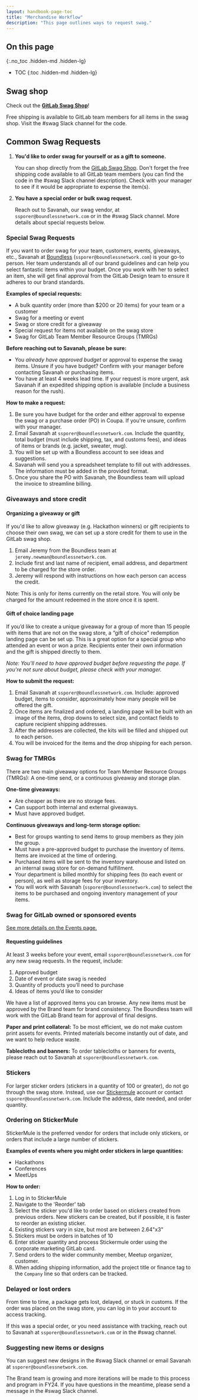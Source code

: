 ```yaml
---
layout: handbook-page-toc
title: "Merchandise Workflow"
description: "This page outlines ways to request swag."
---
```


## On this page
{:.no_toc .hidden-md .hidden-lg}

- TOC
{:toc .hidden-md .hidden-lg}

## Swag shop

Check out the [**GitLab Swag Shop**](shop.gitlab.com)! 

Free shipping is available to GitLab team members for all items in the swag shop. Visit the #swag Slack channel for the code.

## Common Swag Requests

1. **You'd like to order swag for yourself or as a gift to someone.**

     You can shop directly from the [GitLab Swag Shop](shop.gitlab.com). Don't forget the free shipping code available to all GitLab team members (you can find the code in the #swag Slack channel description). Check with your manager to see if it would be appropriate to expense the item(s). 

2. **You have a special order or bulk swag request.** 

     Reach out to Savanah, our swag vendor, at `ssporer@boundlessnetwork.com` or in the #swag Slack channel. More details about special requests below.

### Special Swag Requests

If you want to order swag for your team, customers, events, giveaways, etc., Savanah at [Boundless](https://www.boundlessnetwork.com/) (`ssporer@boundlessnetwork.com`) is your go-to person. Her team understands all of our brand guidelines and can help you select fantastic items within your budget. Once you work with her to select an item, she will get final approval from the GitLab Design team to ensure it adheres to our brand standards.

**Examples of special requests:**
- A bulk quantity order (more than $200 or 20 items) for your team or a customer
- Swag for a meeting or event
- Swag or store credit for a giveaway
- Special request for items not available on the swag store
- Swag for GitLab Team Member Resource Groups (TMRGs)

**Before reaching out to Savanah, please be sure:**
- You _already have approved budget_ or approval to expense the swag items. Unsure if you have budget? Confirm with your manager before contacting Savanah or purchasing items.
- You have at least 4 weeks lead time. If your request is more urgent, ask Savanah if an expedited shipping option is available (include a business reason for the rush).

**How to make a request:**

1. Be sure you have budget for the order and either approval to expense the swag or a purchase order (PO) in Coupa. If you're unsure, confirm with your manager.
1. Email Savanah at `ssporer@boundlessnetwork.com`. Include the quantity, total budget (must include shipping, tax, and customs fees), and ideas of items or brands (e.g. jacket, sweater, mug).
1. You will be set up with a Boundless account to see ideas and suggestions.
1. Savanah will send you a spreadsheet template to fill out with addresses. The information must be added in the provided format.
1. Once you share the PO with Savanah, the Boundless team will upload the invoice to streamline billing.

### Giveaways and store credit

#### Organizing a giveaway or gift

If you'd like to allow giveaway (e.g. Hackathon winners) or gift recipients to choose their own swag, we can set up a store credit for them to use in the GitLab swag shop.

1. Email Jeremy from the Boundless team at `jeremy.newman@boundlessnetwork.com`. 
1. Include first and last name of recipient, email address, and department to be charged for the store order. 
1. Jeremy will respond with instructions on how each person can access the credit. 

Note: This is only for items currently on the retail store. You will only be charged for the amount redeemed in the store once it is spent.  

#### Gift of choice landing page

If you’d like to create a unique giveaway for a group of more than 15 people with items that are not on the swag store, a “gift of choice" redemption landing page can be set up. This is a great option for a special group who attended an event or won a prize. Recipients enter their own information and the gift is shipped directly to them. 

_Note: You'll need to have approved budget before requesting the page. If you're not sure about budget, please check with your manager._ 

**How to submit the request:**

1. Email Savanah at `ssporer@boundlessnetwork.com`. Include: approved budget, items to consider, approximately how many people will be offered the gift. 
1. Once items are finalized and ordered, a landing page will be built with an image of the items, drop downs to select size, and contact fields to capture recipient shipping addresses. 
1. After the addresses are collected, the kits will be filled and shipped out to each person. 
1. You will be invoiced for the items and the drop shipping for each person. 


### Swag for TMRGs

There are two main giveaway options for Team Member Resource Groups (TMRGs): A one-time send, or a continuous giveaway and storage plan.

**One-time giveaways:**
- Are cheaper as there are no storage fees.
- Can support both internal and external giveaways.
- Must have approved budget.

**Continuous giveaways and long-term storage option:**
- Best for groups wanting to send items to group members as they join the group.
- Must have a pre-approved budget to purchase the inventory of items. Items are invoiced at the time of ordering. 
- Purchased items will be sent to the inventory warehouse and listed on an internal swag store for on-demand fulfillment. 
- Your department is billed monthly for shipping fees (to each event or person), as well as storage fees for your inventory.
- You will work with Savanah (`ssporer@boundlessnetwork.com`) to select the items to be purchased and ongoing inventory management of your items. 

### Swag for GitLab owned or sponsored events

[See more details on the Events page.](/handbook/marketing/events/#swag-for-events)

#### Requesting guidelines

At least 3 weeks before your event, email `ssporer@boundlessnetwork.com` for any new swag requests. In the request, include: 

1. Approved budget
1. Date of event or date swag is needed
1. Quantity of products you’ll need to purchase
1. Ideas of items you’d like to consider

We have a list of approved items you can browse. Any new items must be approved by the Brand team for brand consistency. The Boundless team will work with the GitLab Brand team for approval of final designs.

**Paper and print collateral:** To be most efficient, we do not make custom print assets for events. Printed materials become instantly out of date, and we want to help reduce waste.

**Tablecloths and banners:** To order tablecloths or banners for events, please reach out to Savanah at `ssporer@boundlessnetwork.com`.

### Stickers

For larger sticker orders (stickers in a quantity of 100 or greater), do not go through the swag store. Instead, use our [Stickermule](https://www.stickermule.com/) account or contact `ssporer@boundlessnetwork.com`. Include the address, date needed, and order quantity.

### Ordering on StickerMule

StickerMule is the preferred vendor for orders that include only stickers, or orders that include a large number of stickers.

**Examples of events where you might order stickers in large quantities:**
* Hackathons
* Conferences
* MeetUps

**How to order:** 
1. Log in to StickerMule
1. Navigate to the 'Reorder' tab
1. Select the sticker you'd like to order based on stickers created from previous orders. New stickers can be created, but if possible, it is faster to reorder an existing sticker.
1. Existing  stickers vary in size, but most are between 2.64"x3"
1. Stickers must be orders in batches of 10
1. Enter sticker quantity and process Stickermule order using the corporate marketing GitLab card.
1. Send orders to the wider community member, Meetup organizer, customer.
1. When adding shipping information, add the project title or finance tag to the `Company` line so that orders can be tracked.

### Delayed or lost orders

From time to time, a package gets lost, delayed, or stuck in customs. If the order was placed on the swag store, you can log in to your account to access tracking. 

If this was a special order, or you need assistance with tracking, reach out to Savanah at `ssporer@boundlessnetwork.com` or in the #swag channel.

### Suggesting new items or designs

You can suggest new designs in the #swag Slack channel or email Savanah at `ssporer@boundlessnetwork.com`. 

The Brand team is growing and more iterations will be made to this process and program in FY24. If you have questions in the meantime, please send a message in the #swag Slack channel. 


